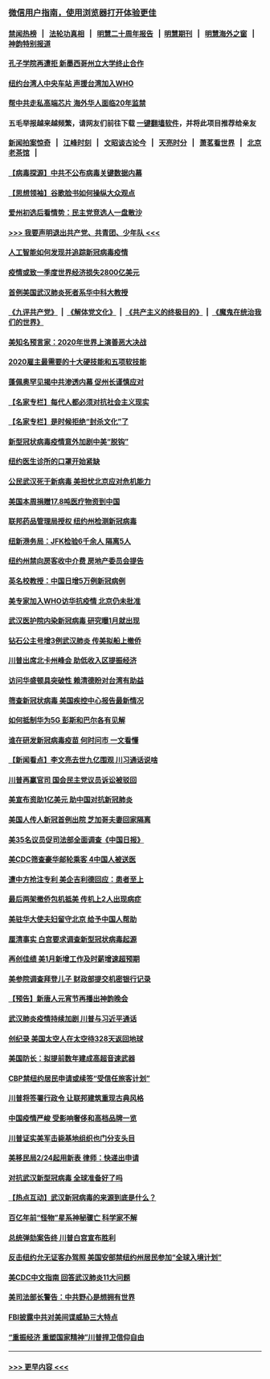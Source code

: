 ### [微信用户指南，使用浏览器打开体验更佳](https://github.com/gfw-breaker/banned-news1/blob/master/indexes/wechat-guide.md?t=0)
#### [禁闻热榜](热点新闻.md?t=0)  &nbsp;&nbsp;|&nbsp;&nbsp; [法轮功真相](https://github.com/gfw-breaker/truth/blob/master/README.md?t=0) &nbsp;&nbsp;|&nbsp;&nbsp; [明慧二十周年报告](https://github.com/gfw-breaker/mh-reports/blob/master/README.md?t=0) &nbsp;&nbsp;|&nbsp;&nbsp;[明慧期刊](https://github.com/gfw-breaker/mh-qikan) &nbsp;&nbsp;|&nbsp;&nbsp; [明慧海外之窗](https://github.com/gfw-breaker/mh-news/blob/master/README.md?t=0) &nbsp;&nbsp;|&nbsp;&nbsp; [神韵特别报道](https://github.com/gfw-breaker/mh-news/blob/master/shenyun.md?t=0)
#### [孔子学院再遭拒 新墨西哥州立大学终止合作](../pages/nsc412/n11858661.md?t=02102344) 
#### [纽约台湾人中央车站  声援台湾加入WHO](../pages/nsc412/n11857757.md?t=02102344) 
#### [帮中共走私高端芯片 海外华人面临20年监禁](../pages/nsc412/n11855016.md?t=02102344) 
#### 五毛举报越来越频繁，请网友们前往下载 [一键翻墙软件](https://github.com/gfw-breaker/ssr-accounts)，并将此项目推荐给亲友
#### [新闻拍案惊奇](https://github.com/gfw-breaker/banned-news1/blob/master/pages/link4.md) &nbsp;&nbsp;|&nbsp;&nbsp; [江峰时刻](https://github.com/gfw-breaker/banned-news1/blob/master/pages/link4.md) &nbsp;&nbsp;|&nbsp;&nbsp; [文昭谈古论今](https://github.com/gfw-breaker/banned-news1/blob/master/pages/link4.md) &nbsp;&nbsp;|&nbsp;&nbsp; [天亮时分](https://github.com/gfw-breaker/banned-news1/blob/master/pages/link4.md) &nbsp;&nbsp;|&nbsp;&nbsp; [萧茗看世界](https://github.com/gfw-breaker/banned-news1/blob/master/pages/link4.md) &nbsp;&nbsp;|&nbsp;&nbsp; [北京老茶馆](https://github.com/gfw-breaker/banned-news1/blob/master/pages/link4.md) &nbsp;&nbsp;|&nbsp;&nbsp; 
#### [【病毒探源】中共不公布病毒关键数据内幕](../pages/nsc412/n11856584.md?t=02102344) 
#### [【思想领袖】谷歌脸书如何操纵大众观点](../pages/nsc412/n11680874.md?t=02102344) 
#### [爱州初选后看情势：民主党竞选人一盘散沙](../pages/nsc412/n11856557.md?t=02102344) 
#### [>>> 我要声明退出共产党、共青团、少年队 <<<](https://github.com/begood0513/goodnews/blob/master/quit/letter.md) 
#### [人工智能如何发现并追踪新冠病毒疫情](../pages/nsc412/n11856398.md?t=02102344) 
#### [疫情或致一季度世界经济损失2800亿美元](../pages/nsc412/n11855639.md?t=02102344) 
#### [首例美国武汉肺炎死者系华中科大教授](../pages/nsc412/n11855500.md?t=02102344) 
#### [《九评共产党》](https://github.com/begood0513/9ping.md/blob/master/README.md) &nbsp;|&nbsp; [《解体党文化》](../../../../jtdwh.md/blob/master/README.md)  &nbsp;|&nbsp; [《共产主义的终极目的》](../../../../gczydzjmd.md/blob/master/README.md) &nbsp;|&nbsp; [《魔鬼在统治我们的世界》](../../../../mgztzwmdsj.md/blob/master/README.md) 
#### [美知名预言家：2020年世界上演善恶大决战](../pages/nsc412/n11855418.md?t=02102344) 
#### [2020雇主最需要的十大硬技能和五项软技能](../pages/nsc412/n11850953.md?t=02102344) 
#### [蓬佩奥罕见揭中共渗透内幕 促州长谨慎应对](../pages/nsc412/n11854685.md?t=02102344) 
#### [【名家专栏】每代人都必须对抗社会主义现实](../pages/nsc412/n11831412.md?t=02102344) 
#### [【名家专栏】是时候拒绝“封杀文化”了](../pages/nsc412/n11814093.md?t=02102344) 
#### [新型冠状病毒疫情意外加剧中美“脱钩”](../pages/nsc412/n11854475.md?t=02102344) 
#### [纽约医生诊所的口罩开始紧缺](../pages/nsc412/n11853364.md?t=02102344) 
#### [公民武汉死于新病毒 美担忧北京应对危机能力](../pages/nsc412/n11854331.md?t=02102344) 
#### [美国本周捐赠17.8吨医疗物资到中国](../pages/nsc412/n11854269.md?t=02102344) 
#### [联邦药品管理局授权  纽约州检测新冠病毒](../pages/nsc412/n11853371.md?t=02102344) 
#### [纽新港务局：JFK检验6千余人  隔离5人](../pages/nsc412/n11853366.md?t=02102344) 
#### [纽约州禁向房客收中介费  房地产委员会提告](../pages/nsc412/n11853360.md?t=02102344) 
#### [英名校教授：中国日增5万例新冠病例](../pages/nsc412/n11854174.md?t=02102344) 
#### [美专家加入WHO访华抗疫情 北京仍未批准](../pages/nsc412/n11854043.md?t=02102344) 
#### [武汉医护院内染新冠病毒 研究曝1月就出现](../pages/nsc412/n11852928.md?t=02102344) 
#### [钻石公主号增3例武汉肺炎 传美拟船上撤侨](../pages/nsc412/n11853240.md?t=02102344) 
#### [川普出席北卡州峰会 助低收入区提振经济](../pages/nsc412/n11853232.md?t=02102344) 
#### [访问华盛顿具突破性 赖清德盼对台湾有助益](../pages/nsc412/n11853129.md?t=02102344) 
#### [筛查新冠状病毒 美国疾控中心报告最新情况](../pages/nsc412/n11853070.md?t=02102344) 
#### [如何抵制华为5G 彭斯和巴尔各有见解](../pages/nsc412/n11852535.md?t=02102344) 
#### [谁在研发新冠病毒疫苗 何时问市 一文看懂](../pages/nsc412/n11852840.md?t=02102344) 
#### [【新闻看点】李文亮去世九亿围观 川习通话说啥](../pages/nsc412/n11852360.md?t=02102344) 
#### [川普再赢官司 国会民主党议员诉讼被驳回](../pages/nsc412/n11852287.md?t=02102344) 
#### [美宣布资助1亿美元 助中国对抗新冠肺炎](../pages/nsc412/n11852531.md?t=02102344) 
#### [美国人传人新冠首例出院 芝加哥夫妻回家隔离](../pages/nsc412/n11852452.md?t=02102344) 
#### [美35名议员促司法部全面调查《中国日报》](../pages/nsc412/n11852435.md?t=02102344) 
#### [美CDC筛查豪华邮轮乘客 4中国人被送医](../pages/nsc412/n11852085.md?t=02102344) 
#### [遭中方抢注专利 美企吉利德回应：患者至上](../pages/nsc412/n11852037.md?t=02102344) 
#### [最后两架撤侨包机抵美 传机上2人出现病症](../pages/nsc412/n11852173.md?t=02102344) 
#### [美驻华大使夫妇留守北京 给予中国人帮助](../pages/nsc412/n11852165.md?t=02102344) 
#### [厘清事实 白宫要求调查新型冠状病毒起源](../pages/nsc412/n11852106.md?t=02102344) 
#### [再创佳绩 美1月新增工作及时薪增速超预期](../pages/nsc412/n11852174.md?t=02102344) 
#### [美参院调查拜登儿子 财政部提交机密银行记录](../pages/nsc412/n11851808.md?t=02102344) 
#### [【预告】新唐人元宵节再播出神韵晚会](../pages/nsc412/n11843192.md?t=02102344) 
#### [武汉肺炎疫情持续加剧 川普与习近平通话](../pages/nsc412/n11851613.md?t=02102344) 
#### [创纪录 美国太空人在太空待328天返回地球](../pages/nsc412/n11851266.md?t=02102344) 
#### [美国防长：拟提前数年建成高超音速武器](../pages/nsc412/n11850959.md?t=02102344) 
#### [CBP禁纽约居民申请或续签“受信任旅客计划”](../pages/nsc412/n11850857.md?t=02102344) 
#### [川普将签署行政令 让联邦建筑重现古典风格](../pages/nsc412/n11850654.md?t=02102344) 
#### [中国疫情严峻 受影响奢侈和高档品牌一览](../pages/nsc412/n11850319.md?t=02102344) 
#### [川普证实美军击毙基地组织也门分支头目](../pages/nsc412/n11850383.md?t=02102344) 
#### [美移民局2/24起用新表 律师：快递出申请](../pages/nsc412/n11848220.md?t=02102344) 
#### [对抗武汉新型冠病毒 全球准备好了吗](../pages/nsc412/n11850142.md?t=02102344) 
#### [【热点互动】武汉新冠病毒的来源到底是什么？](../pages/nsc412/n11849749.md?t=02102344) 
#### [百亿年前“怪物”星系神秘骤亡 科学家不解](../pages/nsc412/n11849863.md?t=02102344) 
#### [总统弹劾案告终 川普白宫宣布胜利](../pages/nsc412/n11849985.md?t=02102344) 
#### [反击纽约允无证客办驾照  美国安部禁纽约州居民参加“全球入境计划”](../pages/nsc412/n11849828.md?t=02102344) 
#### [美CDC中文指南 回答武汉肺炎11大问题](../pages/nsc412/n11849703.md?t=02102344) 
#### [美司法部长警告：中共野心是想拥有世界](../pages/nsc412/n11849769.md?t=02102344) 
#### [FBI披露中共对美间谍威胁三大特点](../pages/nsc412/n11849700.md?t=02102344) 
#### [“重振经济 重塑国家精神”川普捍卫信仰自由](../pages/nsc412/n11849641.md?t=02102344) 

----
#### [ >>> 更早内容 <<< ](../indexes/nsc412-earlier.md)
